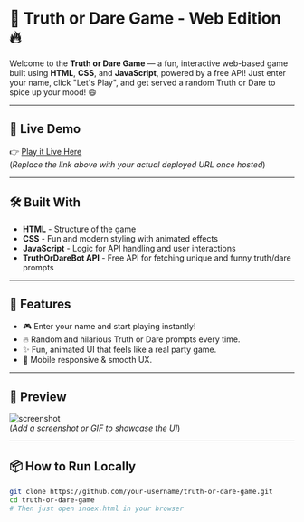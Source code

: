 # 🎉 Truth or Dare Game - Web Edition 🔥

Welcome to the **Truth or Dare Game** — a fun, interactive web-based game built using **HTML**, **CSS**, and **JavaScript**, powered by a free API! Just enter your name, click "Let's Play", and get served a random Truth or Dare to spice up your mood! 😄

---

## 🚀 Live Demo

👉 [Play it Live Here](https://your-deployment-link.com)  
(*Replace the link above with your actual deployed URL once hosted*)

---

## 🛠️ Built With

- **HTML** - Structure of the game
- **CSS** - Fun and modern styling with animated effects
- **JavaScript** - Logic for API handling and user interactions
- **TruthOrDareBot API** - Free API for fetching unique and funny truth/dare prompts

---

## 🎯 Features

- 🎮 Enter your name and start playing instantly!
- 🔥 Random and hilarious Truth or Dare prompts every time.
- ✨ Fun, animated UI that feels like a real party game.
- 📱 Mobile responsive & smooth UX.

---

## 📸 Preview

![screenshot](https://your-screenshot-link.com)  
(*Add a screenshot or GIF to showcase the UI*)

---

## 📦 How to Run Locally

```bash
git clone https://github.com/your-username/truth-or-dare-game.git
cd truth-or-dare-game
# Then just open index.html in your browser
